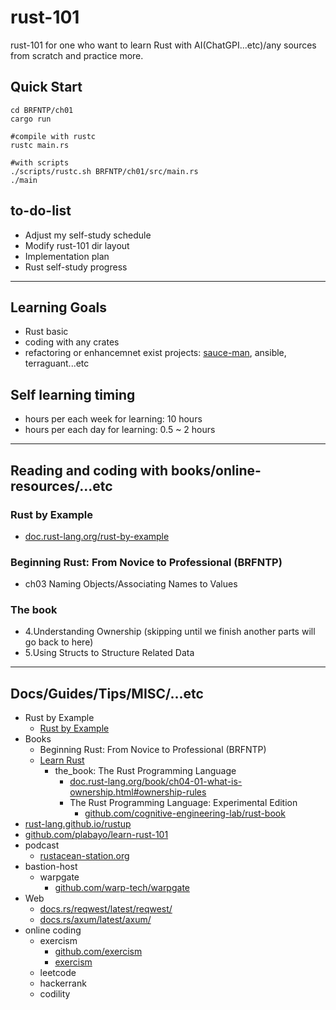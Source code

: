 # rust-101
rust-101 for one who want to learn Rust with AI(ChatGPI...etc)/any sources from scratch and practice more.

## Quick Start

```shell
cd BRFNTP/ch01
cargo run

#compile with rustc
rustc main.rs

#with scripts
./scripts/rustc.sh BRFNTP/ch01/src/main.rs
./main
```

## to-do-list

* Adjust my self-study schedule
* Modify rust-101 dir layout
* Implementation plan
* Rust self-study progress

---

## Learning Goals
- Rust basic
- coding with any crates
- refactoring or enhancemnet exist projects: [sauce-man](https://github.com/hong539/sauce-man), ansible, terraguant...etc

## Self learning timing
- hours per each week for learning: 10 hours
- hours per each day for learning: 0.5 ~ 2 hours

---

## Reading and coding with books/online-resources/...etc

### Rust by Example

* [doc.rust-lang.org/rust-by-example](https://doc.rust-lang.org/rust-by-example/index.html)

### Beginning Rust: From Novice to Professional (BRFNTP)

* ch03 Naming Objects/Associating Names to Values

### The book

* 4.Understanding Ownership (skipping until we finish another parts will go back to here)
* 5.Using Structs to Structure Related Data

---

## Docs/Guides/Tips/MISC/...etc

* Rust by Example
  * [Rust by Example](https://doc.rust-lang.org/rust-by-example/index.html)
* Books
  * Beginning Rust: From Novice to Professional (BRFNTP)
  * [Learn Rust](https://www.rust-lang.org/learn)
    * the_book: The Rust Programming Language
      * [doc.rust-lang.org/book/ch04-01-what-is-ownership.html#ownership-rules](https://doc.rust-lang.org/book/ch04-01-what-is-ownership.html#ownership-rules)
      * The Rust Programming Language: Experimental Edition
        * [github.com/cognitive-engineering-lab/rust-book](https://github.com/cognitive-engineering-lab/rust-book)
* [rust-lang.github.io/rustup](https://rust-lang.github.io/rustup/index.html)
* [github.com/plabayo/learn-rust-101](https://rust-lang.guide/intro/index.html)
* podcast
  * [rustacean-station.org](https://rustacean-station.org/)
* bastion-host
  * warpgate
    * [github.com/warp-tech/warpgate](https://github.com/warp-tech/warpgate)
* Web
  * [docs.rs/reqwest/latest/reqwest/](https://docs.rs/reqwest/latest/reqwest/)
  * [docs.rs/axum/latest/axum/](https://docs.rs/axum/latest/axum/)
* online coding
  * exercism
    * [github.com/exercism](https://github.com/exercism)
    * [exercism](https://exercism.org/)
  * leetcode
  * hackerrank
  * codility